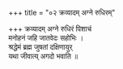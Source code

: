+++
title = "०२ क्रव्यादम् अग्ने रुधिरम्"

+++
क्रव्यादम् अग्ने रुधिरं पिशाचं  
मनोहनं जहि जातवेदः सहोभिः ।  
श्रद्धेमं ब्रह्म जुषतां दक्षिणायुर्  
यथा जीवात्य् अगदो भवाति ॥
